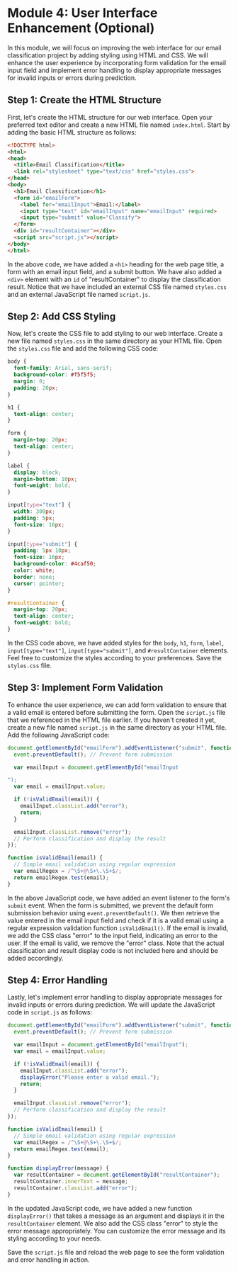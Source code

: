 # Module 4: User Interface Enhancement (Optional)

In this module, we will focus on improving the web interface for our email classification project by adding styling using HTML and CSS. We will enhance the user experience by incorporating form validation for the email input field and implement error handling to display appropriate messages for invalid inputs or errors during prediction.

## Step 1: Create the HTML Structure

First, let's create the HTML structure for our web interface. Open your preferred text editor and create a new HTML file named `index.html`. Start by adding the basic HTML structure as follows:

```html
<!DOCTYPE html>
<html>
<head>
  <title>Email Classification</title>
  <link rel="stylesheet" type="text/css" href="styles.css">
</head>
<body>
  <h1>Email Classification</h1>
  <form id="emailForm">
    <label for="emailInput">Email:</label>
    <input type="text" id="emailInput" name="emailInput" required>
    <input type="submit" value="Classify">
  </form>
  <div id="resultContainer"></div>
  <script src="script.js"></script>
</body>
</html>
```

In the above code, we have added a `<h1>` heading for the web page title, a form with an email input field, and a submit button. We have also added a `<div>` element with an `id` of "resultContainer" to display the classification result. Notice that we have included an external CSS file named `styles.css` and an external JavaScript file named `script.js`.

## Step 2: Add CSS Styling

Now, let's create the CSS file to add styling to our web interface. Create a new file named `styles.css` in the same directory as your HTML file. Open the `styles.css` file and add the following CSS code:

```css
body {
  font-family: Arial, sans-serif;
  background-color: #f5f5f5;
  margin: 0;
  padding: 20px;
}

h1 {
  text-align: center;
}

form {
  margin-top: 20px;
  text-align: center;
}

label {
  display: block;
  margin-bottom: 10px;
  font-weight: bold;
}

input[type="text"] {
  width: 300px;
  padding: 5px;
  font-size: 16px;
}

input[type="submit"] {
  padding: 5px 10px;
  font-size: 16px;
  background-color: #4caf50;
  color: white;
  border: none;
  cursor: pointer;
}

#resultContainer {
  margin-top: 20px;
  text-align: center;
  font-weight: bold;
}
```

In the CSS code above, we have added styles for the `body`, `h1`, `form`, `label`, `input[type="text"]`, `input[type="submit"]`, and `#resultContainer` elements. Feel free to customize the styles according to your preferences. Save the `styles.css` file.

## Step 3: Implement Form Validation

To enhance the user experience, we can add form validation to ensure that a valid email is entered before submitting the form. Open the `script.js` file that we referenced in the HTML file earlier. If you haven't created it yet, create a new file named `script.js` in the same directory as your HTML file. Add the following JavaScript code:

```javascript
document.getElementById("emailForm").addEventListener("submit", function(event) {
  event.preventDefault(); // Prevent form submission

  var emailInput = document.getElementById("emailInput

");
  var email = emailInput.value;

  if (!isValidEmail(email)) {
    emailInput.classList.add("error");
    return;
  }

  emailInput.classList.remove("error");
  // Perform classification and display the result
});

function isValidEmail(email) {
  // Simple email validation using regular expression
  var emailRegex = /^\S+@\S+\.\S+$/;
  return emailRegex.test(email);
}
```

In the above JavaScript code, we have added an event listener to the form's `submit` event. When the form is submitted, we prevent the default form submission behavior using `event.preventDefault()`. We then retrieve the value entered in the email input field and check if it is a valid email using a regular expression validation function `isValidEmail()`. If the email is invalid, we add the CSS class "error" to the input field, indicating an error to the user. If the email is valid, we remove the "error" class. Note that the actual classification and result display code is not included here and should be added accordingly.

## Step 4: Error Handling

Lastly, let's implement error handling to display appropriate messages for invalid inputs or errors during prediction. We will update the JavaScript code in `script.js` as follows:

```javascript
document.getElementById("emailForm").addEventListener("submit", function(event) {
  event.preventDefault(); // Prevent form submission

  var emailInput = document.getElementById("emailInput");
  var email = emailInput.value;

  if (!isValidEmail(email)) {
    emailInput.classList.add("error");
    displayError("Please enter a valid email.");
    return;
  }

  emailInput.classList.remove("error");
  // Perform classification and display the result
});

function isValidEmail(email) {
  // Simple email validation using regular expression
  var emailRegex = /^\S+@\S+\.\S+$/;
  return emailRegex.test(email);
}

function displayError(message) {
  var resultContainer = document.getElementById("resultContainer");
  resultContainer.innerText = message;
  resultContainer.classList.add("error");
}
```

In the updated JavaScript code, we have added a new function `displayError()` that takes a message as an argument and displays it in the `resultContainer` element. We also add the CSS class "error" to style the error message appropriately. You can customize the error message and its styling according to your needs.

Save the `script.js` file and reload the web page to see the form validation and error handling in action.

